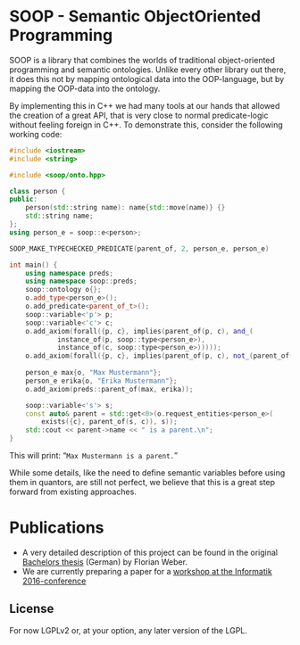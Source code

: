 
SOOP - Semantic ObjectOriented Programming
==========================================

SOOP is a library that combines the worlds of traditional object-oriented
programming and semantic ontologies. Unlike every other library out there,
it does this not by mapping ontological data into the OOP-language, but by
mapping the OOP-data into the ontology.

By implementing this in C++ we had many tools at our hands that allowed the
creation of a great API, that is very close to normal predicate-logic
without feeling foreign in C++. To demonstrate this, consider the following
working code:


```cpp
#include <iostream>
#include <string>

#include <soop/onto.hpp>

class person {
public:
	person(std::string name): name{std::move(name)} {}
	std::string name;
};
using person_e = soop::e<person>;

SOOP_MAKE_TYPECHECKED_PREDICATE(parent_of, 2, person_e, person_e)

int main() {
	using namespace preds;
	using namespace soop::preds;
	soop::ontology o{};
	o.add_type<person_e>();
	o.add_predicate<parent_of_t>();
	soop::variable<'p'> p;
	soop::variable<'c'> c;
	o.add_axiom(forall({p, c}, implies(parent_of(p, c), and_(
			instance_of(p, soop::type<person_e>),
			instance_of(c, soop::type<person_e>)))));
	o.add_axiom(forall({p, c}, implies(parent_of(p, c), not_(parent_of(c, p)))));
	
	person_e max{o, "Max Mustermann"};
	person_e erika{o, "Erika Mustermann"};
	o.add_axiom(preds::parent_of(max, erika));

	soop::variable<'s'> s;
	const auto& parent = std::get<0>(o.request_entities<person_e>(
		exists({c}, parent_of(s, c)), s));
	std::cout << parent->name << " is a parent.\n";
}
```

This will print: “`Max Mustermann is a parent.`”

While some details, like the need to define semantic variables before using
them in quantors, are still not perfect, we believe that this is a great
step forward from existing approaches.

Publications
============

* A very detailed description of this project can be found in the
  original [Bachelors thesis](http://florianjw.de/ba/soop.pdf) (German) by Florian Weber.
* We are currently preparing a paper for a
  [workshop at the Informatik 2016-conference](http://informatik2016.de/1171.html)

License
-------

For now LGPLv2 or, at your option, any later version of the LGPL.

